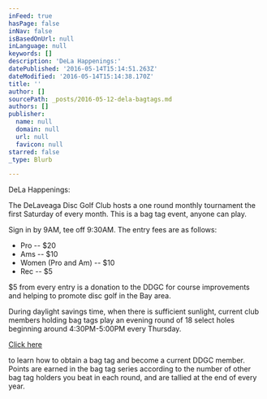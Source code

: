 ```yaml
---
inFeed: true
hasPage: false
inNav: false
isBasedOnUrl: null
inLanguage: null
keywords: []
description: 'DeLa Happenings:'
datePublished: '2016-05-14T15:14:51.263Z'
dateModified: '2016-05-14T15:14:38.170Z'
title: ''
author: []
sourcePath: _posts/2016-05-12-dela-bagtags.md
authors: []
publisher:
  name: null
  domain: null
  url: null
  favicon: null
starred: false
_type: Blurb

---
```

DeLa Happenings:

The DeLaveaga Disc Golf Club hosts a one round monthly tournament the first Saturday of every month. This is a bag tag event, anyone can play.

Sign in by 9AM, tee off 9:30AM. The entry fees are as follows:

* Pro -- $20
* Ams -- $10
* Women (Pro and Am) -- $10
* Rec -- $5

$5 from every entry is a donation to the DDGC for course improvements and helping to promote disc golf in the Bay area.

During daylight savings time, when there is sufficient sunlight, current club members holding bag tags play an evening round of 18 select holes beginning around 4:30PM-5:00PM every Thursday.

[Click here][0]

to learn how to obtain a bag tag and become a current DDGC member. Points are earned in the bag tag series according to the number of other bag tag holders you beat in each round, and are tallied at the end of every year.

[0]: http://delaveagadiscgolf.com/buy-a-bag-tag/